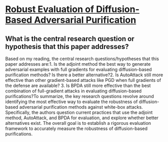 # [Robust Evaluation of Diffusion-Based Adversarial Purification](https://arxiv.org/abs/2303.09051)

## What is the central research question or hypothesis that this paper addresses?

Based on my reading, the central research questions/hypotheses that this paper addresses are:1. Is the adjoint method the best way to generate adversarial examples with full gradients for evaluating diffusion-based purification methods? Is there a better alternative?2. Is AutoAttack still more effective than other gradient-based attacks like PGD when full gradients of the defense are available? 3. Is BPDA still more effective than the best combination of full-gradient attacks in evaluating diffusion-based purifications?To summarize, the key research questions revolve around identifying the most effective way to evaluate the robustness of diffusion-based adversarial purification methods against white-box attacks. Specifically, the authors question current practices that use the adjoint method, AutoAttack, and BPDA for evaluation, and explore whether better alternatives exist. The overall goal is to establish a rigorous evaluation framework to accurately measure the robustness of diffusion-based purifications.
